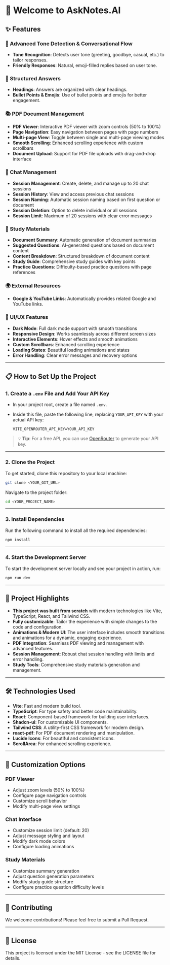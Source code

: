 # 🚀 Welcome to AskNotes.AI

<!-- **Build Status**: ![Build Status Badge](https://img.shields.io/badge/build-passing-brightgreen)  
**License**: MIT  
**Version**: 1.0.0

**URL**: [Your Project URL](https://your-project-url.example.com)

--- -->

## ✨ Features

### 🎉 Advanced Tone Detection & Conversational Flow
- **Tone Recognition**: Detects user tone (greeting, goodbye, casual, etc.) to tailor responses.
- **Friendly Responses**: Natural, emoji-filled replies based on user tone.

### 📑 Structured Answers
- **Headings**: Answers are organized with clear headings.
- **Bullet Points & Emojis**: Use of bullet points and emojis for better engagement.

### 📚 PDF Document Management
- **PDF Viewer**: Interactive PDF viewer with zoom controls (50% to 100%)
- **Page Navigation**: Easy navigation between pages with page numbers
- **Multi-page View**: Toggle between single and multi-page viewing modes
- **Smooth Scrolling**: Enhanced scrolling experience with custom scrollbars
- **Document Upload**: Support for PDF file uploads with drag-and-drop interface

### 💬 Chat Management
- **Session Management**: Create, delete, and manage up to 20 chat sessions
- **Session History**: View and access previous chat sessions
- **Session Naming**: Automatic session naming based on first question or document
- **Session Deletion**: Option to delete individual or all sessions
- **Session Limit**: Maximum of 20 sessions with clear error messages

### 📝 Study Materials
- **Document Summary**: Automatic generation of document summaries
- **Suggested Questions**: AI-generated questions based on document content
- **Content Breakdown**: Structured breakdown of document content
- **Study Guide**: Comprehensive study guides with key points
- **Practice Questions**: Difficulty-based practice questions with page references

### 🌍 External Resources
- **Google & YouTube Links**: Automatically provides related Google and YouTube links.

### 🎨 UI/UX Features
- **Dark Mode**: Full dark mode support with smooth transitions
- **Responsive Design**: Works seamlessly across different screen sizes
- **Interactive Elements**: Hover effects and smooth animations
- **Custom Scrollbars**: Enhanced scrolling experience
- **Loading States**: Beautiful loading animations and states
- **Error Handling**: Clear error messages and recovery options

---

## 📋 How to Set Up the Project

### 1. **Create a `.env` File and Add Your API Key**  
- In your project root, create a file named `.env`.
- Inside this file, paste the following line, replacing `YOUR_API_KEY` with your actual API key:

  ```plaintext
  VITE_OPENROUTER_API_KEY=YOUR_API_KEY
  ```

> 💡 **Tip**: For a free API, you can use [OpenRouter](https://www.openrouter.ai) to generate your API key.

---

### 2. **Clone the Project**

To get started, clone this repository to your local machine:

```bash
git clone <YOUR_GIT_URL>
```

Navigate to the project folder:

```bash
cd <YOUR_PROJECT_NAME>
```

---

### 3. **Install Dependencies**

Run the following command to install all the required dependencies:

```bash
npm install
```

---

### 4. **Start the Development Server**

To start the development server locally and see your project in action, run:

```bash
npm run dev
```

---

## 🚀 Project Highlights

- **This project was built from scratch** with modern technologies like Vite, TypeScript, React, and Tailwind CSS.
- **Fully customizable**: Tailor the experience with simple changes to the code and configuration.
- **Animations & Modern UI**: The user interface includes smooth transitions and animations for a dynamic, engaging experience.
- **PDF Integration**: Seamless PDF viewing and management with advanced features.
- **Session Management**: Robust chat session handling with limits and error handling.
- **Study Tools**: Comprehensive study materials generation and management.

---

## 🛠️ Technologies Used

- **Vite**: Fast and modern build tool.
- **TypeScript**: For type safety and better code maintainability.
- **React**: Component-based framework for building user interfaces.
- **Shadcn-ui**: For customizable UI components.
- **Tailwind CSS**: A utility-first CSS framework for modern design.
- **react-pdf**: For PDF document rendering and manipulation.
- **Lucide Icons**: For beautiful and consistent icons.
- **ScrollArea**: For enhanced scrolling experience.

---


## 🔧 Customization Options

### PDF Viewer
- Adjust zoom levels (50% to 100%)
- Configure page navigation controls
- Customize scroll behavior
- Modify multi-page view settings

### Chat Interface
- Customize session limit (default: 20)
- Adjust message styling and layout
- Modify dark mode colors
- Configure loading animations

### Study Materials
- Customize summary generation
- Adjust question generation parameters
- Modify study guide structure
- Configure practice question difficulty levels

---

## 🤝 Contributing

We welcome contributions! Please feel free to submit a Pull Request.

---

## 📄 License

This project is licensed under the MIT License - see the LICENSE file for details.

